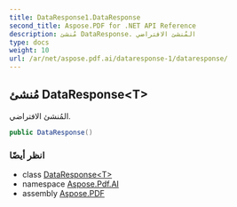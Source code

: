 ```yaml
---
title: DataResponse1.DataResponse
second_title: Aspose.PDF for .NET API Reference
description: مُنشئ DataResponse. المُنشئ الافتراضي
type: docs
weight: 10
url: /ar/net/aspose.pdf.ai/dataresponse-1/dataresponse/
---
```

## مُنشئ DataResponse&lt;T&gt;

المُنشئ الافتراضي.

```csharp
public DataResponse()
```

### انظر أيضًا

* class [DataResponse&lt;T&gt;](../)
* namespace [Aspose.Pdf.AI](../../../aspose.pdf.ai/)
* assembly [Aspose.PDF](../../../)